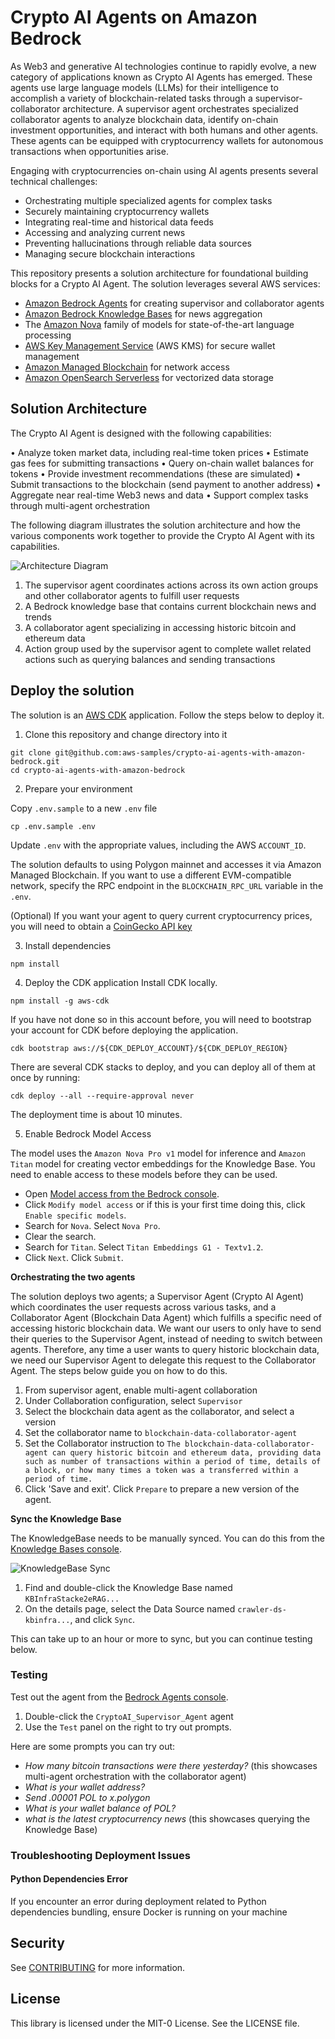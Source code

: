 # Crypto AI Agents on Amazon Bedrock

As Web3 and generative AI technologies continue to rapidly evolve, a new category of applications known as Crypto AI Agents has emerged. These agents use large language models (LLMs) for their intelligence to accomplish a variety of blockchain-related tasks through a supervisor-collaborator architecture. A supervisor agent orchestrates specialized collaborator agents to analyze blockchain data, identify on-chain investment opportunities, and interact with both humans and other agents. These agents can be equipped with cryptocurrency wallets for autonomous transactions when opportunities arise.

Engaging with cryptocurrencies on-chain using AI agents presents several technical challenges: 
- Orchestrating multiple specialized agents for complex tasks
- Securely maintaining cryptocurrency wallets
- Integrating real-time and historical data feeds
- Accessing and analyzing current news
- Preventing hallucinations through reliable data sources
- Managing secure blockchain interactions

This repository presents a solution architecture for foundational building blocks for a Crypto AI Agent. The solution leverages several AWS services:
- [Amazon Bedrock Agents](https://aws.amazon.com/bedrock/agents/) for creating supervisor and collaborator agents
- [Amazon Bedrock Knowledge Bases](https://aws.amazon.com/bedrock/knowledge-bases/) for news aggregation 
- The [Amazon Nova](https://aws.amazon.com/ai/generative-ai/nova/) family of models for state-of-the-art language processing
- [AWS Key Management Service](https://aws.amazon.com/kms/) (AWS KMS) for secure wallet management
- [Amazon Managed Blockchain](https://aws.amazon.com/managed-blockchain/) for network access
- [Amazon OpenSearch Serverless](https://aws.amazon.com/opensearch-service/features/serverless/) for vectorized data storage

## Solution Architecture
The Crypto AI Agent is designed with the following capabilities:

•	Analyze token market data, including real-time token prices
•	Estimate gas fees for submitting transactions
•	Query on-chain wallet balances for tokens
•	Provide investment recommendations (these are simulated)
•	Submit transactions to the blockchain (send payment to another address)
•	Aggregate near real-time Web3 news and data
•	Support complex tasks through multi-agent orchestration

The following diagram illustrates the solution architecture and how the various components work together to provide the Crypto AI Agent with its capabilities.

![Architecture Diagram](images/architecture.png)

1. The supervisor agent coordinates actions across its own action groups and other collaborator agents to fulfill user requests
2. A Bedrock knowledge base that contains current blockchain news and trends
3. A collaborator agent specializing in accessing historic bitcoin and ethereum data
4. Action group used by the supervisor agent to complete wallet related actions such as querying balances and sending transactions

## Deploy the solution

The solution is an [AWS CDK](https://aws.amazon.com/cdk/) application. Follow the steps below to deploy it.

1. Clone this repository and change directory into it
```
git clone git@github.com:aws-samples/crypto-ai-agents-with-amazon-bedrock.git
cd crypto-ai-agents-with-amazon-bedrock
```

2. Prepare your environment

Copy `.env.sample` to a new `.env` file
```
cp .env.sample .env
```

Update `.env` with the appropriate values, including the AWS `ACCOUNT_ID`.

The solution defaults to using Polygon mainnet and accesses it via Amazon Managed Blockchain. If you want to use a different EVM-compatible network, specify the RPC endpoint in the `BLOCKCHAIN_RPC_URL` variable in the `.env`.

(Optional) If you want your agent to query current cryptocurrency prices, you will need to obtain a [CoinGecko API key](https://www.coingecko.com/en/developers/dashboard)

3. Install dependencies
```
npm install
```

4. Deploy the CDK application
Install CDK locally.
```
npm install -g aws-cdk
```

If you have not done so in this account before, you will need to bootstrap your account for CDK before deploying the application.
```
cdk bootstrap aws://${CDK_DEPLOY_ACCOUNT}/${CDK_DEPLOY_REGION}
```

There are several CDK stacks to deploy, and you can deploy all of them at once by running:
```
cdk deploy --all --require-approval never
```

The deployment time is about 10 minutes.

5. Enable Bedrock Model Access

The model uses the `Amazon Nova Pro v1` model for inference and `Amazon Titan` model for creating vector embeddings for the Knowledge Base. You need to enable access to these models before they can be used.

- Open [Model access from the Bedrock console](https://us-east-1.console.aws.amazon.com/bedrock/home?region=us-east-1#/modelaccess).
- Click `Modify model access` or if this is your first time doing this, click `Enable specific models`.
- Search for `Nova`. Select `Nova Pro`.
- Clear the search.
- Search for `Titan`. Select `Titan Embeddings G1 - Textv1.2`.
- Click `Next`. Click `Submit`.

**Orchestrating the two agents**

The solution deploys two agents; a Supervisor Agent (Crypto AI Agent) which coordinates the user requests across various tasks, and a Collaborator Agent (Blockchain Data Agent) which fulfills a specific need of accessing historic blockchain data. We want our users to only have to send their queries to the Supervisor Agent, instead of needing to switch between agents. Therefore, any time a user wants to query historic blockchain data, we need our Supervisor Agent to delegate this request to the Collaborator Agent. The steps below guide you on how to do this.

1. From supervisor agent, enable multi-agent collaboration
2. Under Collaboration configuration, select `Supervisor`
3. Select the blockchain data agent as the collaborator, and select a version
4. Set the collaborator name to `blockchain-data-collaborator-agent`
5. Set the Collaborator instruction to `The blockchain-data-collaborator-agent can query historic bitcoin and ethereum data, providing data such as number of transactions within a period of time, details of a block, or how many times a token was a transferred within a period of time.`
6. Click 'Save and exit'. Click `Prepare` to prepare a new version of the agent.

**Sync the Knowledge Base**

The KnowledgeBase needs to be manually synced. You can do this from the [Knowledge Bases console](https://us-east-1.console.aws.amazon.com/bedrock/home?region=us-east-1#/knowledge-bases).

![KnowledgeBase Sync](images/kb-sync.png)

1. Find and double-click the Knowledge Base named `KBInfraStacke2eRAG...`
2. On the details page, select the Data Source named `crawler-ds-kbinfra...`, and click `Sync`.

This can take up to an hour or more to sync, but you can continue testing below.

### Testing

Test out the agent from the [Bedrock Agents console](https://us-east-1.console.aws.amazon.com/bedrock/home?region=us-east-1#/agents).

1. Double-click the `CryptoAI_Supervisor_Agent` agent
2. Use the `Test` panel on the right to try out prompts.

Here are some prompts you can try out:
- *How many bitcoin transactions were there yesterday?* (this showcases multi-agent orchestration with the collaborator agent)
- *What is your wallet address?*
- *Send .00001 POL to x.polygon*
- *What is your wallet balance of POL?*
- *what is the latest cryptocurrency news* (this showcases querying the Knowledge Base)

### Troubleshooting Deployment Issues

#### Python Dependencies Error
If you encounter an error during deployment related to Python dependencies bundling, ensure Docker is running on your machine

## Security

See [CONTRIBUTING](CONTRIBUTING.md#security-issue-notifications) for more information.

## License

This library is licensed under the MIT-0 License. See the LICENSE file.